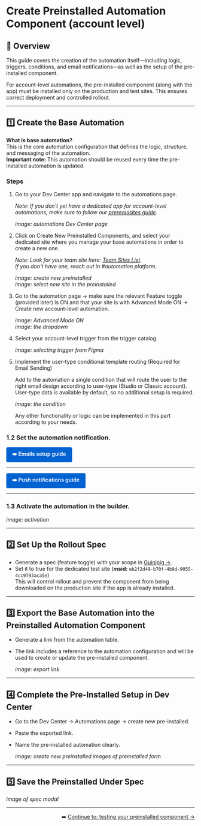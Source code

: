 # Create Preinstalled Automation Component (account level)

## 🌟 Overview

This guide covers the creation of the automation itself—including logic, triggers, conditions, and email notifications—as well as the setup of the pre-installed component.

For account-level automations, the pre-installed component (along with the app) must be installed only on the production and test sites. This ensures correct deployment and controlled rollout.

---

## 1️⃣ Create the Base Automation

**What is base automation?**  
This is the core automation configuration that defines the logic, structure, and messaging of the automation.  
**Important note:** This automation should be reused every time the pre-installed automation is updated.

### Steps

1. Go to your Dev Center app and navigate to the automations page.

   *Note: If you don't yet have a dedicated app for account-level automations, make sure to follow our [prerequisites guide](https://github.com/Pickman123/Private-Projects/blob/main/Wix%20Official%20Notifications%20(internal%20docs)/Prerequisites%20for%20Sending%20Wix%20Official%20Notifications.md).*

   _image: automations Dev Center page_

2. Click on Create New Preinstalled Components, and select your dedicated site where you manage your base automations in order to create a new one.
   
   *Note: Look for your team site here: [Team Sites List](https://docs.google.com/spreadsheets/d/1nlqcgy7C_8N5t0FsUWgLDB3nfQhNZbV-YSw4IZ9zr7U/edit?gid=0#gid=0).  
   If you don't have one, reach out in #automation platform.*

   _image: create new preinstalled_  
   _image: select new site in the preinstalled_

3. Go to the automation page → make sure the relevant Feature toggle (provided later) is ON and that your site is with Advanced Mode ON → Create new account-level automation.

   _image: Advanced Mode ON_  
   _image: the dropdown_

4. Select your account-level trigger from the trigger catalog.

   _image: selecting trigger from Figma_

5. Implement the user-type conditional template routing (Required for Email Sending)

   Add to the automation a single condition that will route the user to the right email design according to user-type (Studio or Classic account). User-type data is available by default, so no additional setup is required.

   _image: the condition_

   Any other functionality or logic can be implemented in this part according to your needs.

### 1.2 Set the automation notification.

  <p align="left">
  <a href=https://github.com/Pickman123/Private-Projects/blob/main/Wix%20Official%20Notifications%20(internal%20docs)/Account-Level%20Automation%20Implementation/Preinstalleds/Official%20Wix%20Emails%20-%20Action%20Configuration%20Guide.md
     style="display:inline-block;padding:8px 16px;background:#0063d1;color:#ffffff;font-weight:600;text-decoration:none;border-radius:4px;">
    ➡️ Emails&nbsp;setup&nbsp;guide
  </a>
</p>

--- 

 <p align="left">
  <a href=#
     style="display:inline-block;padding:8px 16px;background:#0063d1;color:#ffffff;font-weight:600;text-decoration:none;border-radius:4px;">
    ➡️ Push&nbsp;notifications&nbsp;guide
  </a>
</p>  

--- 

### 1.3 Activate the automation in the builder.

   _image: activation_

---

## 2️⃣ Set Up the Rollout Spec

- Generate a spec (feature toggle) with your scope in [Guinipig →](https://wix-bo.com/dev/feature-toggle?viewId=views).
- Set it to true for the dedicated test site (**msid:** `eb2f2d49-b70f-4b9d-9055-4cc9793aca5e`)  
  This will control rollout and prevent the component from being downloaded on the production site if the app is already installed.

---

## 3️⃣ Export the Base Automation into the Preinstalled Automation Component

- Generate a link from the automation table.
- The link includes a reference to the automation configuration and will be used to create or update the pre-installed component.

  _image: export link_

---

## 4️⃣ Complete the Pre-Installed Setup in Dev Center

- Go to the Dev Center → Automations page → create new pre-installed.
- Paste the exported link.
- Name the pre-installed automation clearly.

  _image: create new preinstalled_
  _images of preinstalled form_

---

## 5️⃣ Save the Preinstalled Under Spec

  _image of spec modal_

---
<div align="right">

➡️ [Continue to: testing your preinstalled component → ](https://github.com/Pickman123/Private-Projects/blob/main/Wix%20Official%20Notifications%20(internal%20docs)/Account-Level%20Automation%20Implementation/E2E%20Flow.md)

</div>

